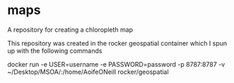 # maps
A repository for creating a chloropleth map

This repository was created in the rocker geospatial container which I spun up with the following commands

docker run -e USER=username -e PASSWORD=password -p 8787:8787 -v ~/Desktop/MSOA/:/home/AoifeONeill rocker/geospatial
